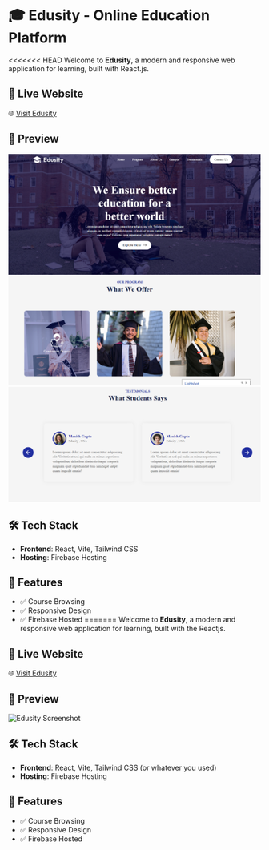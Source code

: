 # 🎓 Edusity - Online Education Platform

<<<<<<< HEAD
Welcome to **Edusity**, a modern and responsive web application for learning, built with React.js.

## 🚀 Live Website

🌐 [Visit Edusity](https://edusity-978cc.web.app/)

## 📸 Preview

![Edusity Screenshot 1](./Screenshot_18.png)
![Edusity Screenshot 2](./Screenshot_19.png)
![Edusity Screenshot 3](./Screenshot_20.png)

## 🛠️ Tech Stack

- **Frontend**: React, Vite, Tailwind CSS
- **Hosting**: Firebase Hosting

## 📂 Features

- ✅ Course Browsing  
- ✅ Responsive Design  
- ✅ Firebase Hosted
=======
Welcome to **Edusity**, a modern and responsive web application for learning, built with the Reactjs.

## 🚀 Live Website

🌐 [Visit Edusity](https://edusity-978cc.web.app/)

## 📸 Preview

![Edusity Screenshot](screenshot.png) <!-- Add a screenshot image if available -->

## 🛠️ Tech Stack

- **Frontend**: React, Vite, Tailwind CSS (or whatever you used)
- **Hosting**: Firebase Hosting

## 📂 Features

- ✅ Course Browsing
- ✅ Responsive Design
- ✅ Firebase Hosted
